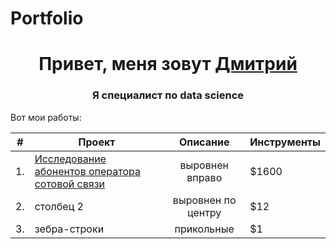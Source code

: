 # Portfolio

<h1 align="center">Привет, меня зовут <a href="https://github.com/DemDim10" target="_blank">Дмитрий</a> 
<h3 align="center">Я специалист по data science</h3>
    
Вот мои работы:
    
| # | Проект        | Описание                | Инструменты |
|---|---------------|:-----------------------:|-------------|
| 1.| <a href="https://github.com/DemDim10/Portfolio/tree/main/megaline_project" target="_blank"> Исследование абонентов оператора сотовой связи     | выровнен вправо         | $1600       |
| 2.| столбец 2     | выровнен по центру      |   $12       |
| 3.| зебра-строки  | прикольные              |    $1       |
